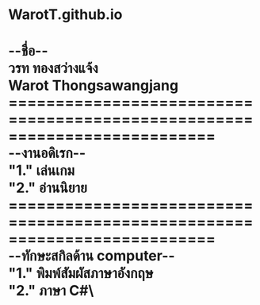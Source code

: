 # WarotT.github.io
 
--ชื่อ--\
วรท ทองสว่างแจ้ง\
Warot Thongsawangjang\
==========================================================================\
--งานอดิเรก--\
"1." เล่นเกม\
"2." อ่านนิยาย\
==========================================================================\
--ทักษะสกิลด้าน computer--\
"1." พิมพ์สัมผัสภาษาอังกฤษ\
"2." ภาษา C#\
==========================================================================